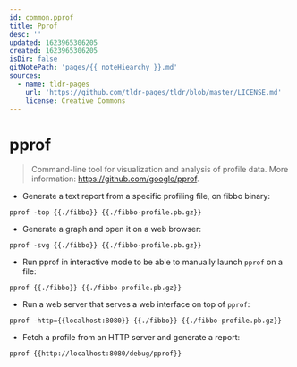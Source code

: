```yaml
---
id: common.pprof
title: Pprof
desc: ''
updated: 1623965306205
created: 1623965306205
isDir: false
gitNotePath: 'pages/{{ noteHiearchy }}.md'
sources:
  - name: tldr-pages
    url: 'https://github.com/tldr-pages/tldr/blob/master/LICENSE.md'
    license: Creative Commons
---
```

# pprof

> Command-line tool for visualization and analysis of profile data.
> More information: <https://github.com/google/pprof>.

- Generate a text report from a specific profiling file, on fibbo binary:

`pprof -top {{./fibbo}} {{./fibbo-profile.pb.gz}}`

- Generate a graph and open it on a web browser:

`pprof -svg {{./fibbo}} {{./fibbo-profile.pb.gz}}`

- Run pprof in interactive mode to be able to manually launch `pprof` on a file:

`pprof {{./fibbo}} {{./fibbo-profile.pb.gz}}`

- Run a web server that serves a web interface on top of `pprof`:

`pprof -http={{localhost:8080}} {{./fibbo}} {{./fibbo-profile.pb.gz}}`

- Fetch a profile from an HTTP server and generate a report:

`pprof {{http://localhost:8080/debug/pprof}}`

